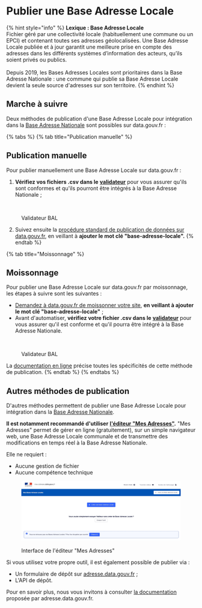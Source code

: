 # Publier une Base Adresse Locale

{% hint style="info" %}
**Lexique : Base Adresse Locale**\
Fichier géré par une collectivité locale (habituellement une commune ou un EPCI) et contenant toutes ses adresses géolocalisées. Une Base Adresse Locale publiée et à jour garantit une meilleure prise en compte des adresses dans les différents systèmes d’information des acteurs, qu’ils soient privés ou publics.\
\
Depuis 2019, les Bases Adresses Locales sont prioritaires dans la Base Adresse Nationale : une commune qui publie sa Base Adresse Locale devient la seule source d'adresses sur son territoire.
{% endhint %}

## Marche à suivre

Deux méthodes de publication d'une Base Adresse Locale pour intégration dans la [Base Adresse Nationale](https://www.data.gouv.fr/fr/datasets/base-adresse-nationale/) sont possibles sur data.gouv.fr :

{% tabs %}
{% tab title="Publication manuelle" %}
## Publication manuelle

Pour publier manuellement une Base Adresse Locale sur data.gouv.fr :&#x20;

1. **Vérifiez vos fichiers .csv dans le** [**validateur**](https://adresse.data.gouv.fr/bases-locales/validateur) pour vous assurer qu'ils sont conformes et qu'ils pourront être intégrés à la Base Adresse Nationale ;

<figure><img src="../../../../.gitbook/assets/Capture d’écran 2023-09-04 à 18.39.07.png" alt=""><figcaption><p>Validateur BAL</p></figcaption></figure>

2. Suivez ensuite la [procédure standard de publication de données sur data.gouv.fr](./#directement-sur-data.gouv.fr), en veillant à **ajouter le mot clé "base-adresse-locale".**
{% endtab %}

{% tab title="Moissonnage" %}
## Moissonnage

Pour publier une Base Adresse Locale sur data.gouv.fr par moissonnage, les étapes à suivre sont les suivantes :&#x20;

* [Demandez à data.gouv.fr de moissonner votre site](../../moissonnage/mettre-en-place-un-moissonneur.md), **en veillant à ajouter le mot clé "base-adresse-locale"** ;
* Avant d'automatiser, **vérifiez votre fichier .csv dans le** [**validateur**](https://adresse.data.gouv.fr/bases-locales/validateur) pour vous assurer qu'il est conforme et qu'il pourra être intégré à la Base Adresse Nationale.

<figure><img src="../../../../.gitbook/assets/Capture d’écran 2023-09-04 à 18.39.07 (1).png" alt=""><figcaption><p>Validateur BAL</p></figcaption></figure>

La [documentation en ligne](https://github.com/BaseAdresseNationale/moissonneur-bal/wiki/Fonctionnement-du-moissonneur-bal) précise toutes les spécificités de cette méthode de publication.
{% endtab %}
{% endtabs %}

## Autres méthodes de publication

D'autres méthodes permettent de publier une Base Adresse Locale pour intégration dans la [Base Adresse Nationale](https://www.data.gouv.fr/fr/datasets/base-adresse-nationale/).

**Il est notamment recommandé d'utiliser** [**l'éditeur "Mes Adresses"**](https://mes-adresses.data.gouv.fr/)**.** "Mes Adresses" permet de gérer en ligne (gratuitement), sur un simple navigateur web, une Base Adresse Locale communale et de transmettre des modifications en temps réel à la Base Adresse Nationale.&#x20;

Elle ne requiert :&#x20;

* Aucune gestion de fichier
* Aucune compétence technique

<figure><img src="../../../../.gitbook/assets/Sep-04-2023 18-35-27.gif" alt=""><figcaption><p>Interface de l'éditeur "Mes Adresses"</p></figcaption></figure>

Si vous utilisez votre propre outil, il est également possible de publier via :&#x20;

* Un formulaire de dépôt sur [adresse.data.gouv.fr](https://adresse.data.gouv.fr/) ;
* L'API de dépôt.&#x20;

Pour en savoir plus, nous vous invitons à consulter [la documentation](https://doc.adresse.data.gouv.fr/mettre-a-jour-sa-base-adresse-locale/publier-une-base-adresse-locale) proposée par adresse.data.gouv.fr.
